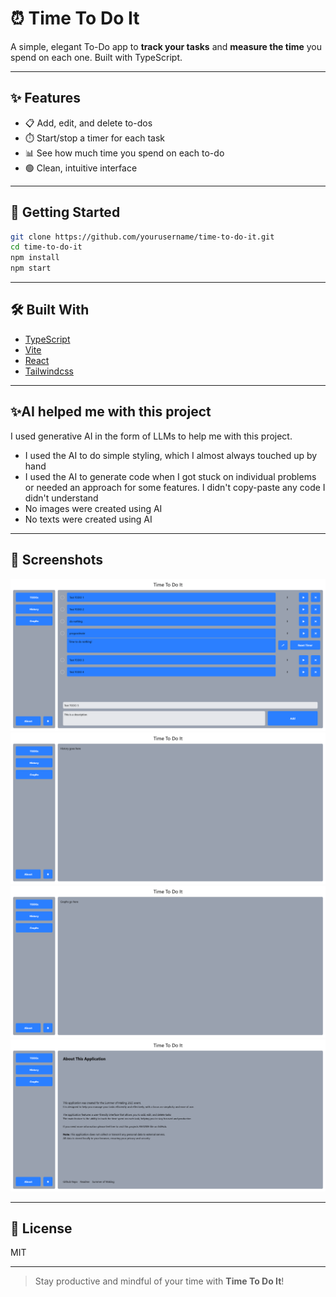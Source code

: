 # ⏰ Time To Do It

A simple, elegant To-Do app to **track your tasks** and **measure the time** you spend on each one. Built with TypeScript.

---

## ✨ Features

- 📋 Add, edit, and delete to-dos
- ⏱️ Start/stop a timer for each task
- 📊 See how much time you spend on each to-do
- 🟢 Clean, intuitive interface

---

## 🚀 Getting Started

```bash
git clone https://github.com/yourusername/time-to-do-it.git
cd time-to-do-it
npm install
npm start
```

---

## 🛠️ Built With

- [TypeScript](https://www.typescriptlang.org/)
- [Vite](https://vite.dev/)
- [React](https://react.dev/)
- [Tailwindcss](https://tailwindcss.com/)

---

## ✨AI helped me with this project

I used generative AI in the form of LLMs to help me with this project.

- I used the AI to do simple styling, which I almost always touched up by hand
- I used the AI to generate code when I got stuck on individual problems or needed an approach for some features. I didn't copy-paste any code I didn't understand
- No images were created using AI
- No texts were created using AI

---

## 📸 Screenshots

![TODOs Page](./screenshots/todos_page.png)
![History Page](./screenshots/history_page.png)
![Graphs Page](./screenshots/graphs_page.png)
![About Page](./screenshots/about_page.png)

---

## 📄 License

MIT

---

> Stay productive and mindful of your time with **Time To Do It**!